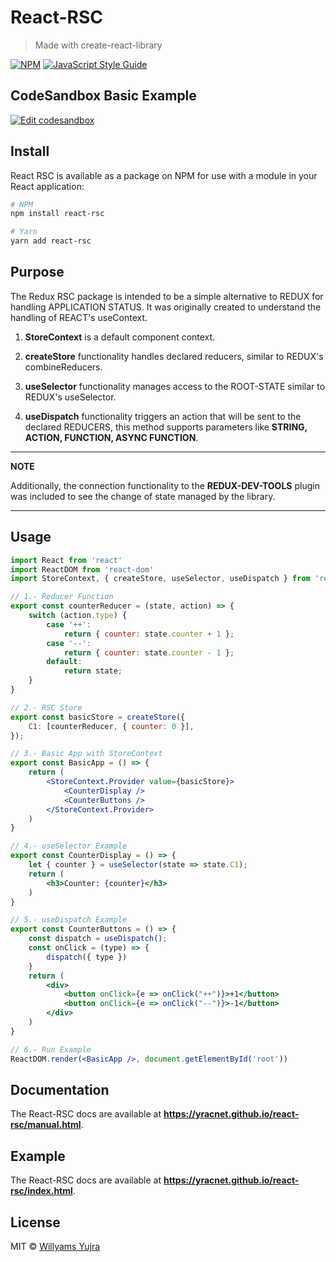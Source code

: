 # React-RSC

> Made with create-react-library

[![NPM](https://img.shields.io/npm/v/react-rsc.svg)](https://www.npmjs.com/package/react-rsc) [![JavaScript Style Guide](https://img.shields.io/badge/code_style-standard-brightgreen.svg)](https://standardjs.com)



## CodeSandbox Basic Example

[![Edit codesandbox](https://codesandbox.io/static/img/play-codesandbox.svg)](https://codesandbox.io/s/react-rsc-001-t7g80)


## Install

React RSC is available as a package on NPM for use with a module in your React application:

```bash
# NPM
npm install react-rsc

# Yarn
yarn add react-rsc
```


## Purpose

The Redux RSC package is intended to be a simple alternative to REDUX for handling APPLICATION STATUS. It was originally created to understand the handling of REACT's useContext.

1. **StoreContext** is a default component context.

1. **createStore** functionality handles declared reducers, similar to REDUX's combineReducers.

1. **useSelector** functionality manages access to the ROOT-STATE similar to REDUX's useSelector.

1. **useDispatch** functionality triggers an action that will be sent to the declared REDUCERS, this method supports parameters like **STRING, ACTION, FUNCTION, ASYNC FUNCTION**.

---
**NOTE**

Additionally, the connection functionality to the **REDUX-DEV-TOOLS** plugin was included to see the change of state managed by the library. 

---


## Usage

```jsx
import React from 'react'
import ReactDOM from 'react-dom'
import StoreContext, { createStore, useSelector, useDispatch } from 'react-rsc'

// 1.- Reducer Function
export const counterReducer = (state, action) => {
    switch (action.type) {
        case '++':
            return { counter: state.counter + 1 };
        case '--':
            return { counter: state.counter - 1 };
        default:
            return state;
    }
}

// 2.- RSC Store
export const basicStore = createStore({
    C1: [counterReducer, { counter: 0 }],
});

// 3.- Basic App with StoreContext
export const BasicApp = () => {
    return (
        <StoreContext.Provider value={basicStore}>
            <CounterDisplay />
            <CounterButtons />
        </StoreContext.Provider>
    )
}

// 4.- useSelector Example
export const CounterDisplay = () => {
    let { counter } = useSelector(state => state.C1);
    return (
        <h3>Counter: {counter}</h3>
    )
}

// 5.- useDispatch Example
export const CounterButtons = () => {
    const dispatch = useDispatch();
    const onClick = (type) => {
        dispatch({ type })
    }
    return (
        <div>
            <button onClick={e => onClick("++")}>+1</button>
            <button onClick={e => onClick("--")}>-1</button>
        </div>
    )
}

// 6.- Run Example
ReactDOM.render(<BasicApp />, document.getElementById('root'))
```


## Documentation

The React-RSC docs are available at **https://yracnet.github.io/react-rsc/manual.html**.

## Example

The React-RSC docs are available at **https://yracnet.github.io/react-rsc/index.html**.



## License

MIT © [Willyams Yujra](https://github.com/yracnet)
